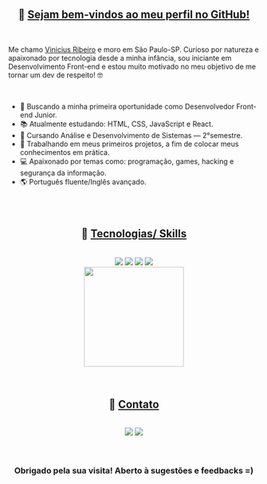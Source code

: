 <h2 align="center">🚀 <u>Sejam bem-vindos ao meu perfil no GitHub!</u></h2><br>
  <p>Me chamo <a href="https://www.linkedin.com/in/jvinicius-ribeiro" target="_blank">Vinicius Ribeiro</a> e moro em São Paulo-SP. Curioso por natureza e apaixonado por tecnologia desde a minha infância, sou iniciante em Desenvolvimento Front-end e estou muito motivado no meu objetivo de me tornar um dev de respeito! 🤓</p><br>

<ul>
  <li>🎯 Buscando a minha primeira oportunidade como Desenvolvedor Front-end Junior.</li>
  <li>📚 Atualmente estudando: HTML, CSS, JavaScript e React.</li>
  <li>📝 Cursando Análise e Desenvolvimento de Sistemas — 2°semestre.</li>
  <li>🔨 Trabalhando em meus primeiros projetos, a fim de colocar meus conhecimentos em prática.</li>
  <li>💻 Apaixonado por temas como: programação, games, hacking e segurança da informação.</li>
  <li>🌎 Português fluente/Inglês avançado.</li>
</ul><br><br>

<div align="center">
  <h2>🚀 <u>Tecnologias/ Skills</u></h2><br>
  <img src=https://img.shields.io/badge/HTML5-E34F26?style=for-the-badge&logo=html5&logoColor=white target="_blank">
  <img src=https://img.shields.io/badge/CSS3-1572B6?style=for-the-badge&logo=css3&logoColor=white target="_blank">
  <img src=https://img.shields.io/badge/JavaScript-323330?style=for-the-badge&logo=javascript&logoColor=F7DF1E target="_blank">
  <img src=https://img.shields.io/badge/GIT-E44C30?style=for-the-badge&logo=git&logoColor=white target="_blank"><br>
  <a href="https://github.com/jvinicius-ribeiro">
    <img height="200em" src="https://github-readme-stats.vercel.app/api?username=jvinicius-ribeiro&count_private=true&include_all_commits=true&show_icons=true&theme=github_dark&hide_border=false&show_owner=true"/>
  </a>
</div><br><br>

<div align="center">
  <h2>🚀 <u>Contato</u></h2><br>
  <a href="https://www.linkedin.com/in/jvinicius-ribeiro" target="_blank"> <img src="https://img.shields.io/badge/-LinkedIn-%230077B5?style=for-the-badge&logo=linkedin&logoColor=white" target="_blank"></a>
  <a href="mailto:jvinicius.ribeiro@proton.me"><img src="https://img.shields.io/badge/ProtonMail-8B89CC?style=for-the-badge&logo=protonmail&logoColor=white" target="_blank"></a>
</div><br><br>

<h3 align="center">Obrigado pela sua visita! Aberto à sugestões e feedbacks =)</h3>



  
